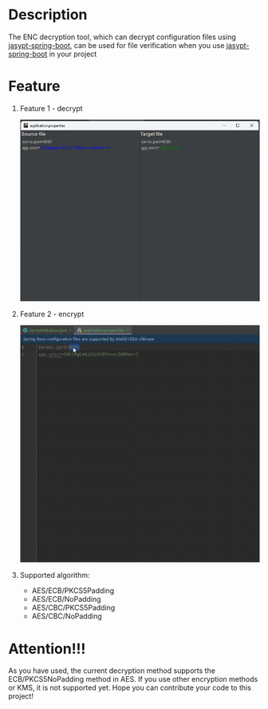 # Description

The ENC decryption tool, which can decrypt configuration files using <a href="https://github.com/ulisesbocchio/jasypt-spring-boot" >jasypt-spring-boot</a>, can be used for file verification when you use <a href="https://github.com/ulisesbocchio/jasypt-spring-boot">jasypt-spring-boot</a>  in your project

# Feature
1. Feature 1 - decrypt

   ![demo](img/decrypt.png)

2. Feature 2 - encrypt

   ![demo2](img/encrypt.gif)
3. Supported algorithm:
   - AES/ECB/PKCS5Padding
   - AES/ECB/NoPadding
   - AES/CBC/PKCS5Padding
   - AES/CBC/NoPadding

# Attention!!!

As you have used, the current decryption method supports the ECB/PKCS5NoPadding method in AES. If you use other encryption methods or KMS, it is not supported yet. Hope you can contribute your code to this project!
